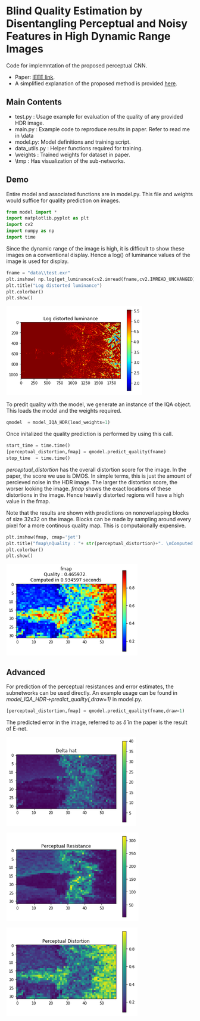 
# Blind Quality Estimation by Disentangling Perceptual and Noisy Features in High Dynamic Range Images
Code for implemntation of the proposed perceptual CNN. 

* Paper: [IEEE link](http://ieeexplore.ieee.org/document/8123879/).
* A simplified explanation of the proposed method is provided [here](/docs/HDR-PCNN.pdf). 


## Main Contents
* test.py : Usage example for evaluation of the quality of any provided HDR image.
* main.py : Example code to reproduce results in paper. Refer to read me in \data
* model.py: Model definitions and training script.
* data_utils.py : Helper functions required for training.
* \weights : Trained weights for dataset in paper.
* \tmp : Has visualization of the sub-networks. 

## Demo

Entire model and associated functions are in model.py. This file and weights would suffice for quality prediction on images.


```python
from model import *
import matplotlib.pyplot as plt
import cv2
import numpy as np
import time
```
Since the dynamic range of the image is high, it is difficult to show these images on a conventional display. Hence a log() of luminance values of the image is used for display. 

```python
fname = "data\\test.exr"
plt.imshow( np.log(get_luminance(cv2.imread(fname,cv2.IMREAD_UNCHANGED))), cmap='jet' )
plt.title("Log distorted luminance")
plt.colorbar()
plt.show()
```


![png](docs/output_2_0.png)


To predit quality with the model, we generate an instance of the IQA object. This loads the model and the weights required. 


```python
qmodel  = model_IQA_HDR(load_weights=1)
```

Once initalized the quality prediction is performed by using this call.


```python
start_time = time.time()
[perceptual_distortion,fmap] = qmodel.predict_quality(fname)
stop_time  = time.time()
```

*perceptual_distortion* has the overall distortion score for the image. In the paper, the score we use is DMOS. In simple terms, this is just the amount of percieved noise in the HDR image. The larger the distortion score, the worser looking the image.
*fmap* shows the exact locations of these distortions in the image. Hence heavily distorted regions will have a high value in the fmap. 

Note that the results are shown with predictions on nonoverlapping blocks of size 32x32 on the image. Blocks can be made by sampling around every pixel for a more continous quality map. This is computaionally expensive.


```python
plt.imshow(fmap, cmap='jet')
plt.title("fmap\nQuality : "+ str(perceptual_distortion)+". \nComputed in %f seconds"%((stop_time-start_time)) )
plt.colorbar()
plt.show()
```


![png](docs/output_8_0.png)

## Advanced
For prediction of the perceptual resistances and error estimates, the subnetworks can be used directly. An example usage can be found in *model_IQA_HDR->predict_quality(<name>,draw=1)* in model.py. 


```python
[perceptual_distortion,fmap] = qmodel.predict_quality(fname,draw=1)
```

The predicted error in the image, referred to as $\hat{\delta}$ in the paper is the result of E-net. 

![png](docs/output_10_0.png)



![png](docs/output_10_1.png)



![png](docs/output_10_2.png)



